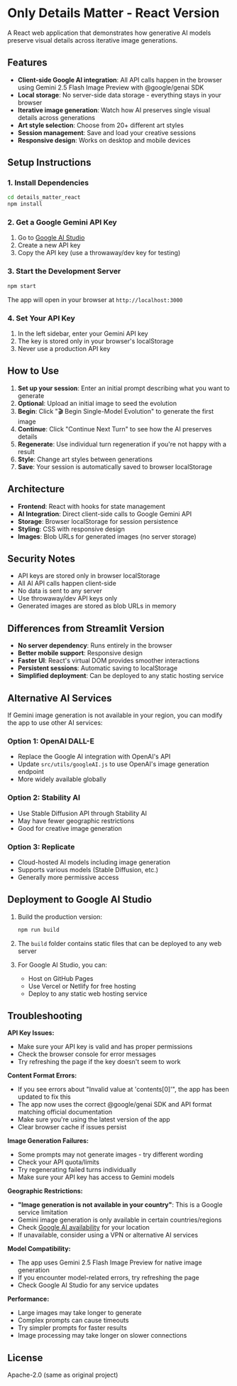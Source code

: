 # Only Details Matter - React Version

A React web application that demonstrates how generative AI models preserve visual details across iterative image generations.

## Features

- **Client-side Google AI integration**: All API calls happen in the browser using Gemini 2.5 Flash Image Preview with @google/genai SDK
- **Local storage**: No server-side data storage - everything stays in your browser
- **Iterative image generation**: Watch how AI preserves single visual details across generations
- **Art style selection**: Choose from 20+ different art styles
- **Session management**: Save and load your creative sessions
- **Responsive design**: Works on desktop and mobile devices

## Setup Instructions

### 1. Install Dependencies

```bash
cd details_matter_react
npm install
```

### 2. Get a Google Gemini API Key

1. Go to [Google AI Studio](https://aistudio.google.com/)
2. Create a new API key
3. Copy the API key (use a throwaway/dev key for testing)

### 3. Start the Development Server

```bash
npm start
```

The app will open in your browser at `http://localhost:3000`

### 4. Set Your API Key

1. In the left sidebar, enter your Gemini API key
2. The key is stored only in your browser's localStorage
3. Never use a production API key

## How to Use

1. **Set up your session**: Enter an initial prompt describing what you want to generate
2. **Optional**: Upload an initial image to seed the evolution
3. **Begin**: Click "🎬 Begin Single-Model Evolution" to generate the first image
4. **Continue**: Click "Continue Next Turn" to see how the AI preserves details
5. **Regenerate**: Use individual turn regeneration if you're not happy with a result
6. **Style**: Change art styles between generations
7. **Save**: Your session is automatically saved to browser localStorage

## Architecture

- **Frontend**: React with hooks for state management
- **AI Integration**: Direct client-side calls to Google Gemini API
- **Storage**: Browser localStorage for session persistence
- **Styling**: CSS with responsive design
- **Images**: Blob URLs for generated images (no server storage)

## Security Notes

- API keys are stored only in browser localStorage
- All AI API calls happen client-side
- No data is sent to any server
- Use throwaway/dev API keys only
- Generated images are stored as blob URLs in memory

## Differences from Streamlit Version

- **No server dependency**: Runs entirely in the browser
- **Better mobile support**: Responsive design
- **Faster UI**: React's virtual DOM provides smoother interactions
- **Persistent sessions**: Automatic saving to localStorage
- **Simplified deployment**: Can be deployed to any static hosting service

## Alternative AI Services

If Gemini image generation is not available in your region, you can modify the app to use other AI services:

### Option 1: OpenAI DALL-E
- Replace the Google AI integration with OpenAI's API
- Update `src/utils/googleAI.js` to use OpenAI's image generation endpoint
- More widely available globally

### Option 2: Stability AI
- Use Stable Diffusion API through Stability AI
- May have fewer geographic restrictions
- Good for creative image generation

### Option 3: Replicate
- Cloud-hosted AI models including image generation
- Supports various models (Stable Diffusion, etc.)
- Generally more permissive access

## Deployment to Google AI Studio

1. Build the production version:
   ```bash
   npm run build
   ```

2. The `build` folder contains static files that can be deployed to any web server

3. For Google AI Studio, you can:
   - Host on GitHub Pages
   - Use Vercel or Netlify for free hosting
   - Deploy to any static web hosting service

## Troubleshooting

**API Key Issues:**
- Make sure your API key is valid and has proper permissions
- Check the browser console for error messages
- Try refreshing the page if the key doesn't seem to work

**Content Format Errors:**
- If you see errors about "Invalid value at 'contents[0]'", the app has been updated to fix this
- The app now uses the correct @google/genai SDK and API format matching official documentation
- Make sure you're using the latest version of the app
- Clear browser cache if issues persist

**Image Generation Failures:**
- Some prompts may not generate images - try different wording
- Check your API quota/limits
- Try regenerating failed turns individually
- Make sure your API key has access to Gemini models

**Geographic Restrictions:**
- **"Image generation is not available in your country"**: This is a Google service limitation
- Gemini image generation is only available in certain countries/regions
- Check [Google AI availability](https://ai.google.dev/available_regions) for your location
- If unavailable, consider using a VPN or alternative AI services

**Model Compatibility:**
- The app uses Gemini 2.5 Flash Image Preview for native image generation
- If you encounter model-related errors, try refreshing the page
- Check Google AI Studio for any service updates

**Performance:**
- Large images may take longer to generate
- Complex prompts can cause timeouts
- Try simpler prompts for faster results
- Image processing may take longer on slower connections

## License

Apache-2.0 (same as original project)
